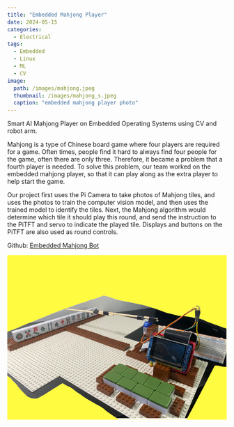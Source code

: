 ```yaml
---
title: "Embedded Mahjong Player"
date: 2024-05-15
categories:
  - Electrical
tags:
  - Embedded
  - Linux
  - ML
  - CV
image: 
  path: /images/mahjong.jpeg
  thumbnail: /images/mahjong_s.jpeg
  caption: "embedded mahjong player photo"
---
```


Smart AI Mahjong Player on Embedded Operating Systems using CV and robot arm.

Mahjong is a type of Chinese board game where four players are required for a game. Often times, people find it hard to always find four people for the game, often there are only three. Therefore, it became a problem that a fourth player is needed. To solve this problem, our team worked on the embedded mahjong player, so that it can play along as the extra player to help start the game.

Our project first uses the Pi Camera to take photos of Mahjong tiles, and uses the photos to train the computer vision model, and then uses the trained model to identify the tiles. Next, the Mahjong algorithm would determine which tile it should play this round, and send the instruction to the PiTFT and servo to indicate the played tile. Displays and buttons on the PiTFT are also used as round controls. 

Github: <a href="https://github.com/colonel-aureliano/Embedded-Mahjong-Bot">Embedded Mahjong Bot</a>

![Mahjong](/images/mahjong.jpeg)

